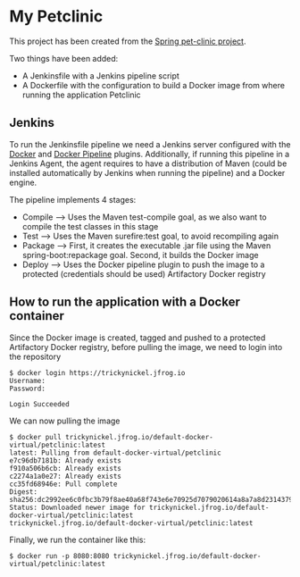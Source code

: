 # My Petclinic

This project has been created from the [Spring pet-clinic project](https://github.com/spring-projects/spring-petclinic).

Two things have been added:
- A Jenkinsfile with a Jenkins pipeline script
- A Dockerfile with the configuration to build a Docker image from where running the application Petclinic

## Jenkins

To run the Jenkinsfile pipeline we need a Jenkins server configured with the [Docker](https://plugins.jenkins.io/docker-plugin/) and [Docker Pipeline](https://plugins.jenkins.io/docker-workflow/) plugins. 
Additionally, if running this pipeline in a Jenkins Agent, the agent requires to have a distribution of Maven (could be installed automatically by Jenkins when running the pipeline) and a Docker engine.

The pipeline implements 4 stages:
- Compile --> Uses the Maven test-compile goal, as we also want to compile the test classes in this stage
- Test --> Uses the Maven surefire:test goal, to avoid recompiling again
- Package --> First, it creates the executable .jar file using the Maven spring-boot:repackage goal. Second, it builds the Docker image
- Deploy --> Uses the Docker pipeline plugin to push the image to a protected (credentials should be used) Artifactory Docker registry

## How to run the application with a Docker container

Since the Docker image is created, tagged and pushed to a protected Artifactory Docker registry, before pulling the image, we need to login into the repository

```
$ docker login https://trickynickel.jfrog.io
Username:
Password:

Login Succeeded
```
We can now pulling the image
```
$ docker pull trickynickel.jfrog.io/default-docker-virtual/petclinic:latest
latest: Pulling from default-docker-virtual/petclinic
e7c96db7181b: Already exists 
f910a506b6cb: Already exists 
c2274a1a0e27: Already exists 
cc35fd68946e: Pull complete 
Digest: sha256:dc2992ee6c0fbc3b79f8ae40a68f743e6e70925d7079020614a8a7a8d2314379
Status: Downloaded newer image for trickynickel.jfrog.io/default-docker-virtual/petclinic:latest
trickynickel.jfrog.io/default-docker-virtual/petclinic:latest
```
Finally, we run the container like this:
```
$ docker run -p 8080:8080 trickynickel.jfrog.io/default-docker-virtual/petclinic:latest
```
